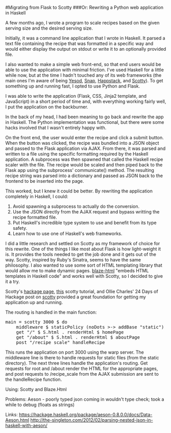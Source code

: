 #Migrating from Flask to Scotty
###Or: Rewriting a Python web application in Haskell

A few months ago, I wrote a program to scale recipes based on the given serving size and the desired serving size.

Initially, it was a command line application that I wrote in Haskell. It parsed a text file containing the recipe that was formatted in a specific way and would either display the output on stdout or write it to an optionally provided file.

I also wanted to make a simple web front-end, so that end users would be able to use the application with minimal friction. I've used Haskell for a little while now, but at the time I hadn't touched any of its web frameworks (the main ones I'm aware of being <a href="www.yesodweb.com">Yesod</a>, <a href="http://snapframework.com/">Snap</a>, <a href="http://happstack.com/">Happstack</a>, and <a href="https://github.com/scotty-web/scotty/wiki">Scotty</a>). To get something up and running fast, I opted to use Python and Flask.

I was able to write the application (Flask, CSS, Jinja2 template, and JavaScript) in a short period of time and, with everything working fairly well, I put the application on the backburner.

In the back of my head, I had been meaning to go back and rewrite the app in Haskell. The Python implementation was functional, but there were some hacks involved that I wasn't entirely happy with. 

On the front end, the user would enter the recipe and click a submit button. When the button was clicked, the recipe was bundled into a JSON object and passed to the Flask application via AJAX. From there, it was parsed and written to a file using the specific formatting required by the Haskell application. A subprocess was then spawned that called the Haskell recipe scaler with the file. The recipe would be scaled and then piped back to the Flask app using the subprocess' communicate() method. The resulting recipe string was parsed into a dictionary and passed as JSON back to the frontend to be inserted into the page.

This worked, but I knew it could be better. By rewriting the application completely in Haskell, I could:
<ol>
<li>Avoid spawning a subprocess to actually do the conversion.</li>
<li>Use the JSON directly from the AJAX request and bypass writting the recipe formatted file.</li>
<li>Put Haskell's incredible type system to use and benefit from its type safety.</li>
<li>Learn how to use one of Haskell's web frameworks.</li>
</ol>

I did a little research and settled on Scotty as my framework of choice for this rewrite. One of the things I like most about Flask is how light-weight it is. It provides the tools needed to get the job done and it gets out of the way. Scotty, inspired by Ruby's Sinatra, seems to have the same philosophy. I also wanted to use some sort of HTML templating library that would allow me to make dynamic pages. <a href="http://jaspervdj.be/blaze/">blaze-html</a> "embeds HTML templates in Haskell code" and works well with Scotty, so I decided to give it a try.

Scotty's <a href="http://hackage.haskell.org/package/scotty-0.4.0">hackage page</a>, <a href="http://adit.io/posts/2013-04-15-making-a-website-with-haskell.html">this</a> scotty tutorial, and Ollie Charles' 24 Days of Hackage post on <a href="https://ocharles.org.uk/blog/posts/2013-12-05-24-days-of-hackage-scotty.html">scotty</a> provided a great foundation for getting my application up and running. 

The routing is handled in the main function:
<pre class="pretty-print">
main = scotty 3000 $ do
    middleware $ staticPolicy (noDots >-> addBase "static")
    get "/" $ S.html . renderHtml $ homePage
    get "/about" $ S.html . renderHtml $ aboutPage
    post "/recipe_scale" handleRecipe
</pre>
This runs the application on port 3000 using the warp server. The middleware line is there to handle requests for static files (from the static directory). The next three lines handle the application's routing. Get requests for root and /about render the HTML for the appropriate pages, and post requests to /recipe_scale from the AJAX submission are sent to the handleRecipe function.



Using: Scotty and Blaze.Html

Problems:
    Aeson - poorly typed json coming in wouldn't type check; took a while to debug (floats as strings)

   
Links: 
    https://hackage.haskell.org/package/aeson-0.8.0.0/docs/Data-Aeson.html
    http://the-singleton.com/2012/02/parsing-nested-json-in-haskell-with-aeson/
